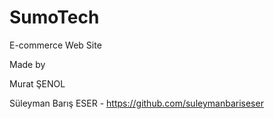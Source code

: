 # SumoTech
 E-commerce Web Site

 Made by

 Murat ŞENOL

 Süleyman Barış ESER - https://github.com/suleymanbariseser
